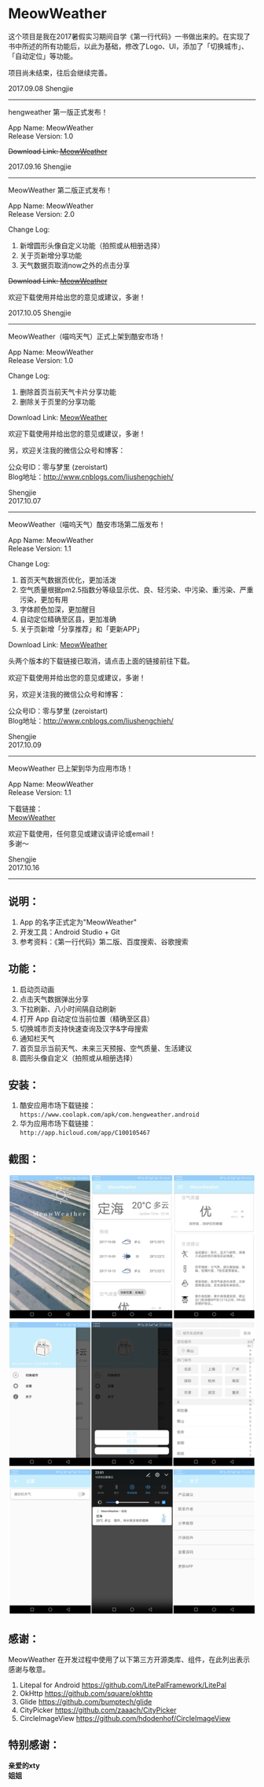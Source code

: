 # MeowWeather

这个项目是我在2017暑假实习期间自学《第一行代码》一书做出来的。在实现了书中所述的所有功能后，以此为基础，修改了Logo、UI，添加了「切换城市」、「自动定位」等功能。

项目尚未结束，往后会继续完善。

2017.09.08 Shengjie

***

hengweather 第一版正式发布！

App Name: MeowWeather  
Release Version: 1.0

<del> Download Link: [MeowWeather](https://github.com/LiuShengchieh/hengweather/tree/master/downloadApk) </del>

2017.09.16 Shengjie

***

MeowWeather 第二版正式发布！  

App Name: MeowWeather    
Release Version: 2.0  

Change Log:
1. 新增圆形头像自定义功能（拍照或从相册选择）
2. 关于页新增分享功能
3. 天气数据页取消now之外的点击分享

<del> Download Link: [MeowWeather](https://github.com/LiuShengchieh/hengweather/tree/master/downloadApk) </del>

欢迎下载使用并给出您的意见或建议，多谢！

2017.10.05 Shengjie

***

MeowWeather（喵呜天气）正式上架到酷安市场！  

App Name: MeowWeather  
Release Version: 1.0  

Change Log:  
1. 删除首页当前天气卡片分享功能  
2. 删除关于页里的分享功能  

Download Link: [MeowWeather](https://www.coolapk.com/apk/com.hengweather.android)    

欢迎下载使用并给出您的意见或建议，多谢！

另，欢迎关注我的微信公众号和博客：  

公众号ID：零与梦里 (zeroistart)    
Blog地址：http://www.cnblogs.com/liushengchieh/  

Shengjie    
2017.10.07  

***

MeowWeather（喵呜天气）酷安市场第二版发布！

App Name: MeowWeather  
Release Version: 1.1  

Change Log:
1. 首页天气数据页优化，更加活泼
2. 空气质量根据pm2.5指数分等级显示优、良、轻污染、中污染、重污染、严重污染，更加有用
3. 字体颜色加深，更加醒目
4. 自动定位精确至区县，更加准确
5. 关于页新增「分享推荐」和「更新APP」

Download Link: [MeowWeather](https://www.coolapk.com/apk/com.hengweather.android)    

头两个版本的下载链接已取消，请点击上面的链接前往下载。

欢迎下载使用并给出您的意见或建议，多谢！

另，欢迎关注我的微信公众号和博客：  

公众号ID：零与梦里 (zeroistart)    
Blog地址：http://www.cnblogs.com/liushengchieh/  

Shengjie    
2017.10.09  

***

MeowWeather 已上架到华为应用市场！  

App Name: MeowWeather  
Release Version: 1.1  

下载链接：  
[MeowWeather](http://app.hicloud.com/app/C100105467)  

欢迎下载使用，任何意见或建议请评论或email！  
多谢～  

Shengjie  
2017.10.16

***

## 说明：
1. App 的名字正式定为"MeowWeather"
2. 开发工具：Android Studio + Git
3. 参考资料：《第一行代码》第二版、百度搜索、谷歌搜索

## 功能：
1. 启动页动画
2. 点击天气数据弹出分享
3. 下拉刷新、八小时间隔自动刷新
4. 打开 App 自动定位当前位置（精确至区县）
5. 切换城市页支持快速查询及汉字&字母搜索
6. 通知栏天气
7. 首页显示当前天气、未来三天预报、空气质量、生活建议
8. 圆形头像自定义（拍照或从相册选择）  

## 安装：  
1. 酷安应用市场下载链接：  
` https://www.coolapk.com/apk/com.hengweather.android `  
2. 华为应用市场下载链接：  
`http://app.hicloud.com/app/C100105467`  

## 截图：
![MeowWeather-Screenshot](https://github.com/LiuShengchieh/hengweather/blob/master/images/f.png)
![MeowWeather-Screenshot](https://github.com/LiuShengchieh/hengweather/blob/master/images/g.png)
![MeowWeather-Screenshot](https://github.com/LiuShengchieh/hengweather/blob/master/images/h.png)

## 感谢：
MeowWeather 在开发过程中使用了以下第三方开源类库、组件，在此列出表示感谢与敬意。
1. Litepal for Android https://github.com/LitePalFramework/LitePal
2. OkHttp https://github.com/square/okhttp
3. Glide https://github.com/bumptech/glide
4. CityPicker https://github.com/zaaach/CityPicker  
5. CircleImageView https://github.com/hdodenhof/CircleImageView  

## 特别感谢：
**亲爱的xty**  
**姐姐**
